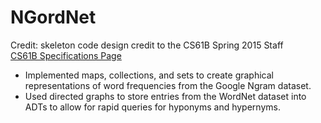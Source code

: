 # NGordNet  
Credit: skeleton code design credit to the CS61B Spring 2015 Staff  
[CS61B Specifications Page](http://berkeley-cs61b.github.io/public_html/materials/proj/proj1/proj1.html)  
* Implemented maps, collections, and sets to create graphical representations of word frequencies from the Google Ngram dataset.
* Used directed graphs to store entries from the WordNet dataset into ADTs to allow for rapid queries for hyponyms and hypernyms.  
